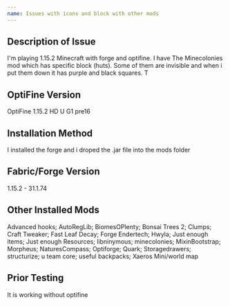 ```yaml
---
name: Issues with icons and block with other mods
---
```


## Description of Issue
I'm playing 1.15.2 Minecraft with forge and optifine. I have The Minecolonies mod which has specific block (huts). Some of them are invisible and when i put them down it has purple and black squares. T

## OptiFine Version
OptiFine 1.15.2 HD U G1 pre16

## Installation Method
I installed the forge and i droped the .jar file into the mods folder

## Fabric/Forge Version
1.15.2 - 31.1.74

## Other Installed Mods
Advanced hooks; AutoRegLib; BiomesOPlenty; Bonsai Trees 2; Clumps; Craft Tweaker; Fast Leaf Decay; Forge Endertech; Hwyla; Just enough items; Just enough Resources; libninymous; minecolonies; MixinBootstrap; Morpheus; NaturesCompass; Optiforge; Quark; Storagedrawers; structurize; u team core; useful backpacks; Xaeros Mini/world map

## Prior Testing
It is working without optifine
